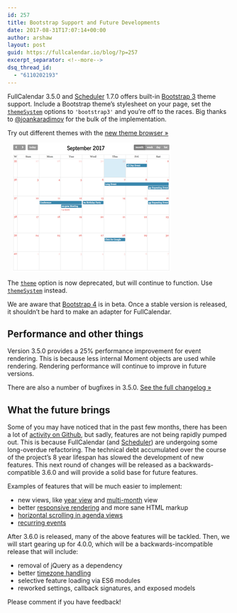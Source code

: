 ```yaml
---
id: 257
title: Bootstrap Support and Future Developments
date: 2017-08-31T17:07:14+00:00
author: arshaw
layout: post
guid: https://fullcalendar.io/blog/?p=257
excerpt_separator: <!--more-->
dsq_thread_id:
  - "6110202193"
---
```

FullCalendar 3.5.0 and [Scheduler](https://fullcalendar.io/scheduler/) 1.7.0 offers built-in <a href="https://getbootstrap.com/docs/3.3/" target="_blank">Bootstrap 3</a> theme support. Include a Bootstrap theme&#8217;s stylesheet on your page, set the [`themeSystem`](https://fullcalendar.io/docs/display/themeSystem/) options to `'bootstrap3'` and you&#8217;re off to the races. Big thanks to <a href="https://github.com/joankaradimov" target="_blank">@joankaradimov</a> for the bulk of the implementation.<!--more-->

Try out different themes with the <a href="https://fullcalendar.io/js/fullcalendar-3.5.0/demos/themes.html" target="_blank">new theme browser »</a>

<a href="https://fullcalendar.io/js/fullcalendar-3.5.0/demos/themes.html" target="_blank"><img class="alignnone size-full" style="margin-left: 10px;" src="/assets/images/blog/2017/08/theme-chooser.png" alt="" width="358" height="289" /></a>

The [`theme`](https://fullcalendar.io/docs/display/theme/) option is now deprecated, but will continue to function. Use [`themeSystem`](https://fullcalendar.io/docs/display/themeSystem/) instead.

We are aware that <a href="https://getbootstrap.com/" target="_blank">Bootstrap 4</a> is in beta. Once a stable version is released, it shouldn&#8217;t be hard to make an adapter for FullCalendar.

## Performance and other things

Version 3.5.0 provides a 25% performance improvement for event rendering. This is because less internal Moment objects are used while rendering. Rendering performance will continue to improve in future versions.

There are also a number of bugfixes in 3.5.0. <a href="https://github.com/fullcalendar/fullcalendar/releases/tag/v3.5.0" target="_blank">See the full changelog »</a>

## What the future brings

Some of you may have noticed that in the past few months, there has been a lot of <a href="https://github.com/fullcalendar/fullcalendar/commits/master" target="_blank">activity on Github</a>, but sadly, features are not being rapidly pumped out. This is because FullCalendar (and [Scheduler](https://fullcalendar.io/scheduler/)) are undergoing some long-overdue refactoring. The technical debt accumulated over the course of the project&#8217;s 8 year lifespan has slowed the development of new features. This next round of changes will be released as a backwards-compatible 3.6.0 and will provide a solid base for future features.

Examples of features that will be much easier to implement:

  * new views, like <a href="https://github.com/fullcalendar/fullcalendar/issues/1140" target="_blank">year view</a> and <a href="https://github.com/fullcalendar/fullcalendar/issues/470" target="_blank">multi-month</a> view
  * better <a href="https://github.com/fullcalendar/fullcalendar/issues?q=is%3Aopen%20is%3Aissue%20label%3AResponsive" target="_blank">responsive rendering</a> and more sane HTML markup
  * <a href="https://github.com/fullcalendar/fullcalendar-scheduler/issues/110" target="_blank">horizontal scrolling in agenda views</a>
  * <a href="https://github.com/fullcalendar/fullcalendar/issues/387" target="_blank">recurring events</a>

After 3.6.0 is released, many of the above features will be tackled. Then, we will start gearing up for 4.0.0, which will be a backwards-incompatible release that will include:

  * removal of jQuery as a dependency
  * better <a href="https://github.com/fullcalendar/fullcalendar/issues?q=is%3Aopen+is%3Aissue+label%3ATimezone" target="_blank">timezone handling</a>
  * selective feature loading via ES6 modules
  * reworked settings, callback signatures, and exposed models

Please comment if you have feedback!